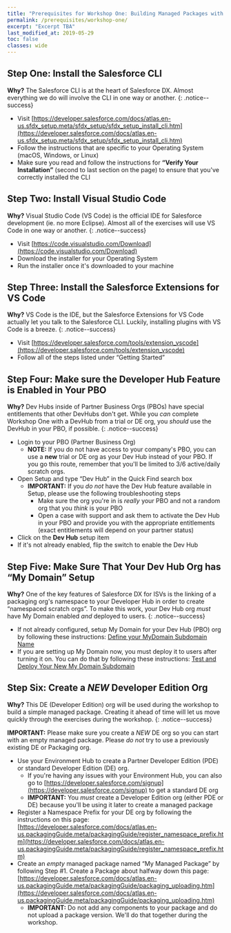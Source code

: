 ```yaml
---
title: "Prerequisites for Workshop One: Building Managed Packages with SFDX"
permalink: /prerequisites/workshop-one/
excerpt: "Excerpt TBA"
last_modified_at: 2019-05-29
toc: false
classes: wide
---
```


## Step One: Install the Salesforce CLI

**Why?** The Salesforce CLI is at the heart of Salesforce DX.  Almost everything we do will involve the CLI in one way or another.
{: .notice--success}

* Visit [https://developer.salesforce.com/docs/atlas.en-us.sfdx_setup.meta/sfdx_setup/sfdx_setup_install_cli.htm](https://developer.salesforce.com/docs/atlas.en-us.sfdx_setup.meta/sfdx_setup/sfdx_setup_install_cli.htm)
* Follow the instructions that are specific to your Operating System (macOS, Windows, or Linux)
* Make sure you read and follow the instructions for **“Verify Your Installation”** (second to last section on the page) to ensure that you've correctly installed the CLI

## Step Two: Install Visual Studio Code

**Why?**  Visual Studio Code (VS Code) is the official IDE for Salesforce development (ie. no more Eclipse).  Almost all of the exercises will use VS Code in one way or another.
{: .notice--success}

* Visit [https://code.visualstudio.com/Download](https://code.visualstudio.com/Download)
* Download the installer for your Operating System
* Run the installer once it's downloaded to your machine

## Step Three: Install the Salesforce Extensions for VS Code

**Why?** VS Code is the IDE, but the Salesforce Extensions for VS Code actually let you talk to the Salesforce CLI.  Luckily, installing plugins with VS Code is a breeze.
{: .notice--success}

* Visit [https://developer.salesforce.com/tools/extension_vscode](https://developer.salesforce.com/tools/extension_vscode)
* Follow all of the steps listed under “Getting Started”

## Step Four: Make sure the Developer Hub Feature is Enabled in Your PBO

**Why?** Dev Hubs inside of Partner Business Orgs (PBOs) have special entitlements that other DevHubs don't get. While you _can_ complete Workshop One with a DevHub from a trial or DE org, you _should_ use the DevHub in your PBO, if possible.
{: .notice--success}

* Login to your PBO (Partner Business Org)
    * **NOTE:** If you do not have access to your company's PBO, you can use a __new__ trial or DE org as your Dev Hub instead of your PBO. If you go this route, remember that you'll be limited to 3/6 active/daily scratch orgs. 
* Open Setup and type “Dev Hub” in the Quick Find search box
    * **IMPORTANT:** If you _do not_ have the Dev Hub feature available in Setup, please use the following troubleshooting steps
        * Make sure the org you're in is _really_ your PBO and not a random org that you _think_ is your PBO
        * Open a case with support and ask them to activate the Dev Hub in your PBO and provide you with the appropriate entitlements (exact entitlements will depend on your partner status)
* Click on the **Dev Hub** setup item
* If it's not already enabled, flip the switch to enable the Dev Hub

## Step Five: Make Sure That Your Dev Hub Org has “My Domain” Setup

**Why?**  One of the key features of Salesforce DX for ISVs is the linking of a packaging org's namespace to your Developer Hub in order to create “namespaced scratch orgs”.  To make this work, your Dev Hub org _must_ have My Domain enabled _and_ deployed to users.
{: .notice--success}

* If not already configured, setup My Domain for your Dev Hub (PBO) org by following these instructions: [Define your MyDomain Subdomain Name](https://help.salesforce.com/articleView?id=domain_name_define.htm)
* If you are setting up My Domain now, you must deploy it to users after turning it on.  You can do that by following these instructions:  [Test and Deploy Your New My Domain Subdomain](https://help.salesforce.com/articleView?id=domain_name_testing_and_rollout.htm&type=0)

## Step Six: Create a _NEW_ Developer Edition Org

**Why?** This DE (Developer Edition) org will be used during the workshop to build a simple managed package.  Creating it ahead of time will let us move quickly through the exercises during the workshop.
{: .notice--success}

**IMPORTANT:** Please make sure you create a _NEW_ DE org so you can start with an empty managed package. Please _do not_ try to use a previously existing DE or Packaging org.

* Use your Environment Hub to create a Partner Developer Edition (PDE) or standard Developer Edition (DE) org.
    * If you're having any issues with your Environment Hub, you can also go to [https://developer.salesforce.com/signup](https://developer.salesforce.com/signup) to get a standard DE org 
    * **IMPORTANT:** You _must_ create a Developer Edition org (either PDE or DE) because you'll be using it later to create a managed package
* Register a Namespace Prefix for your DE org by following the instructions on this page: [https://developer.salesforce.com/docs/atlas.en-us.packagingGuide.meta/packagingGuide/register_namespace_prefix.htm](https://developer.salesforce.com/docs/atlas.en-us.packagingGuide.meta/packagingGuide/register_namespace_prefix.htm)
* Create an _empty_ managed package named “My Managed Package” by following Step #1. Create a Package about halfway down this page:  [https://developer.salesforce.com/docs/atlas.en-us.packagingGuide.meta/packagingGuide/packaging_uploading.htm](https://developer.salesforce.com/docs/atlas.en-us.packagingGuide.meta/packagingGuide/packaging_uploading.htm)
    * **IMPORTANT:** Do not add any components to your package and do not upload a package version. We'll do that together during the workshop.

